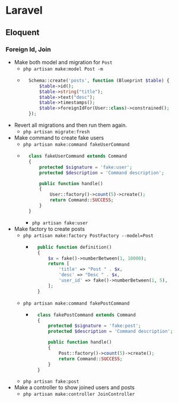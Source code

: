 # Laravel
## Eloquent
### Foreign Id, Join
- Make both model and migration for `Post`
    - `php artisan make:model Post -m`
    - ~~~php
        Schema::create('posts', function (Blueprint $table) {
            $table->id();
            $table->string("title");
            $table->text("desc");
            $table->timestamps();
            $table->foreignIdFor(User::class)->constrained();
        });
      ~~~
- Revert all migrations and then run them again.
    - `php artisan migrate:fresh`
- Make command to create fake users
    - `php artisan make:command fakeUserCommand`
    - ~~~php
        class fakeUserCommand extends Command
        {
            protected $signature = 'fake:user';
            protected $description = 'Command description';

            public function handle()
            {
                User::factory()->count(5)->create();
                return Command::SUCCESS;
            }
        }
      ~~~
      - `php artisan fake:user`
- Make factory to create posts
    - `php artisan make:factory PostFactory --model=Post`
        - ~~~php
            public function definition()
            {
                $x = fake()->numberBetween(1, 10000);
                return [
                    'title' => "Post " . $x,
                    'desc' => "Desc " . $x,
                    'user_id' => fake()->numberBetween(1, 5),
                ];
            }
          ~~~
    - `php artisan make:command fakePostCommand`
        - ~~~php
            class fakePostCommand extends Command
            {
                protected $signature = 'fake:post';
                protected $description = 'Command description';

                public function handle()
                {
                    Post::factory()->count(5)->create();
                    return Command::SUCCESS;
                }
            }
          ~~~
    - `php artisan fake:post`
- Make a controller to show joined users and posts
    - `php artisan make:controller JoinController`